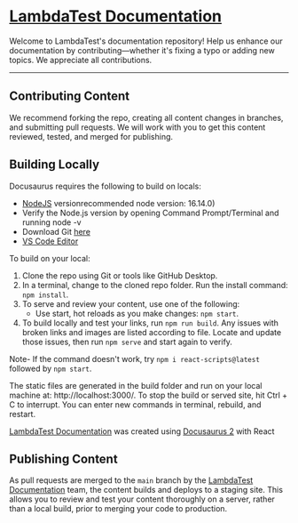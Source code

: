 # [LambdaTest Documentation](https://lambdatest.com/support/docs/)

Welcome to LambdaTest's documentation repository! Help us enhance our documentation by contributing—whether it's fixing a typo or adding new topics. We appreciate all contributions.

---


## Contributing Content

We recommend forking the repo, creating all content changes in branches, and submitting pull requests. We will work with you to get this content reviewed, tested, and merged for publishing.

## Building Locally

Docusaurus requires the following to build on locals:

* [NodeJS](https://nodejs.org/en/download/) versionrecommended node version: 16.14.0)
* Verify the Node.js version by opening Command Prompt/Terminal and running node -v
* Download Git [here](https://git-scm.com/downloads)
* [VS Code Editor](https://code.visualstudio.com/download)

To build on your local:

1. Clone the repo using Git or tools like GitHub Desktop.
2. In a terminal, change to the cloned repo folder. Run the install command: `npm install`.
3. To serve and review your content, use one of the following:
   * Use start, hot reloads as you make changes: `npm start`. 
4. To build locally and test your links, run `npm run build`. Any issues with broken links and images are listed according to file. Locate and update those issues, then run `npm serve` and start again to verify.

Note- If the command doesn't work, try `npm i react-scripts@latest` followed by `npm start`.

The static files are generated in the build folder and run on your local machine at: http://localhost:3000/. To stop the build or served site, hit Ctrl + C to interrupt. You can enter new commands in terminal, rebuild, and restart.

[LambdaTest Documentation](https://lambdatest.com/support/docs/) was created using [Docusaurus 2](https://docusaurus.io/) with React

## Publishing Content

As pull requests are merged to the `main` branch by the [LambdaTest Documentation](https://lambdatest.com/support/docs/) team, the content builds and deploys to a staging site. This allows you to review and test your content thoroughly on a server, rather than a local build, prior to merging your code to production.

